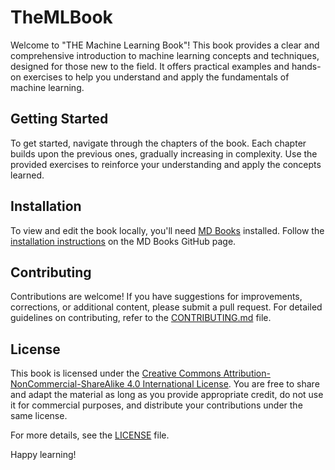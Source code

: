 # TheMLBook

Welcome to "THE Machine Learning Book"! This book provides a clear and comprehensive introduction to machine learning concepts and techniques, designed for those new to the field. It offers practical examples and hands-on exercises to help you understand and apply the fundamentals of machine learning.

## Getting Started

To get started, navigate through the chapters of the book. Each chapter builds upon the previous ones, gradually increasing in complexity. Use the provided exercises to reinforce your understanding and apply the concepts learned.

## Installation

To view and edit the book locally, you'll need [MD Books](https://github.com/rust-lang/mdBook) installed. Follow the [installation instructions](https://rust-lang.github.io/mdBook/guide/installation.html) on the MD Books GitHub page.

## Contributing

Contributions are welcome! If you have suggestions for improvements, corrections, or additional content, please submit a pull request. For detailed guidelines on contributing, refer to the [CONTRIBUTING.md](CONTRIBUTING.md) file.

## License

This book is licensed under the [Creative Commons Attribution-NonCommercial-ShareAlike 4.0 International License](https://creativecommons.org/licenses/by-nc-sa/4.0/). You are free to share and adapt the material as long as you provide appropriate credit, do not use it for commercial purposes, and distribute your contributions under the same license.

For more details, see the [LICENSE](LICENSE) file.

Happy learning!
